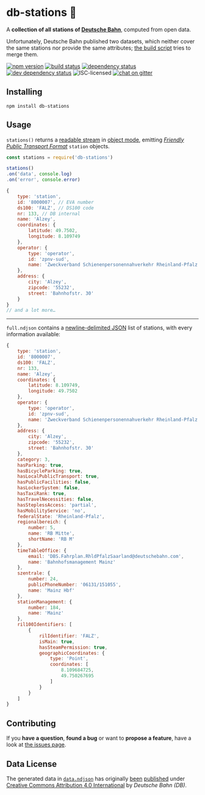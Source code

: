 # db-stations 🚏

A **collection of all stations of [Deutsche Bahn](http://db.de/)**, computed from open data.

Unfortunately, Deutsche Bahn published two datasets, which neither cover the same stations nor provide the same attributes; [the build script](build/index.js) tries to merge them.

[![npm version](https://img.shields.io/npm/v/db-stations.svg)](https://www.npmjs.com/package/db-stations)
[![build status](https://img.shields.io/travis/derhuerst/db-stations.svg)](https://travis-ci.org/derhuerst/db-stations)
[![dependency status](https://img.shields.io/david/derhuerst/db-stations.svg)](https://david-dm.org/derhuerst/db-stations)
[![dev dependency status](https://img.shields.io/david/dev/derhuerst/db-stations.svg)](https://david-dm.org/derhuerst/db-stations#info=devDependencies)
![ISC-licensed](https://img.shields.io/github/license/derhuerst/db-stations.svg)
[![chat on gitter](https://badges.gitter.im/derhuerst.svg)](https://gitter.im/derhuerst)


## Installing

```shell
npm install db-stations
```


## Usage

`stations()` returns a [readable stream](https://nodejs.org/api/stream.html#stream_class_stream_readable) in [object mode](https://nodejs.org/api/stream.html#stream_object_mode), emitting [*Friendly Public Transport Format*](https://github.com/public-transport/friendly-public-transport-format) `station` objects.

```js
const stations = require('db-stations')

stations()
.on('data', console.log)
.on('error', console.error)
```

```js
{
	type: 'station',
	id: '8000007', // EVA number
	ds100: 'FALZ', // DS100 code
	nr: 133, // DB internal
	name: 'Alzey',
	coordinates: {
		latitude: 49.7502,
		longitude: 8.109749
	},
	operator: {
		type: 'operator',
		id: 'zpnv-sud',
		name: 'Zweckverband Schienenpersonennahverkehr Rheinland-Pfalz Süd'
	},
	address: {
		city: 'Alzey',
		zipcode: '55232',
		street: 'Bahnhofstr. 30'
	}
}
// and a lot more…
```

---

`full.ndjson` contains a [newline-delimited JSON](#todo) list of stations, with every information available:

```js
{
	type: 'station',
	id: '8000007',
	ds100: 'FALZ',
	nr: 133,
	name: 'Alzey',
	coordinates: {
		latitude: 8.109749,
		longitude: 49.7502
	},
	operator: {
		type: 'operator',
		id: 'zpnv-sud',
		name: 'Zweckverband Schienenpersonennahverkehr Rheinland-Pfalz Süd'
	},
	address: {
		city: 'Alzey',
		zipcode: '55232',
		street: 'Bahnhofstr. 30'
	},
	category: 3,
	hasParking: true,
	hasBicycleParking: true,
	hasLocalPublicTransport: true,
	hasPublicFacilities: false,
	hasLockerSystem: false,
	hasTaxiRank: true,
	hasTravelNecessities: false,
	hasSteplessAccess: 'partial',
	hasMobilityService: 'no',
	federalState: 'Rheinland-Pfalz',
	regionalbereich: {
		number: 5,
		name: 'RB Mitte',
		shortName: 'RB M'
	},
	timeTableOffice: {
		email: 'DBS.Fahrplan.RhldPfalzSaarland@deutschebahn.com',
		name: 'Bahnhofsmanagement Mainz'
	},
	szentrale: {
		number: 24,
		publicPhoneNumber: '06131/151055',
		name: 'Mainz Hbf'
	},
	stationManagement: {
		number: 184,
		name: 'Mainz'
	},
	ril100Identifiers: [
		{
			rilIdentifier: 'FALZ',
			isMain: true,
			hasSteamPermission: true,
			geographicCoordinates: {
				type: 'Point',
				coordinates: [
					8.109684725,
					49.750267695
				]
			}
		}
	]
}
```


## Contributing

If you **have a question**, **found a bug** or want to **propose a feature**, have a look at [the issues page](https://github.com/derhuerst/db-stations/issues).


## Data License

The generated data in [`data.ndjson`](data.ndjson) has originally [been](http://data.deutschebahn.com/dataset/data-stationsdaten) [published](http://data.deutschebahn.com/dataset/data-haltestellen) under [Creative Commons Attribution 4.0 International](https://creativecommons.org/licenses/by/4.0/) by *Deutsche Bahn (DB)*.
